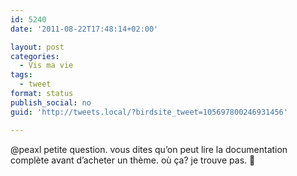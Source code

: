 ```yaml
---
id: 5240
date: '2011-08-22T17:48:14+02:00'

layout: post
categories:
  - Vis ma vie
tags:
  - tweet
format: status
publish_social: no
guid: 'http://tweets.local/?birdsite_tweet=105697800246931456'

---
```


@peaxl petite question. vous dites qu’on peut lire la documentation complète avant d’acheter un thème. où ça? je trouve pas. 🙁